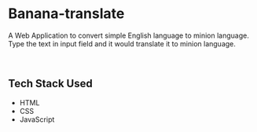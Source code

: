 # Banana-translate
 
 A Web Application to convert simple English language to minion language. Type the text in input field and it would translate it to minion language.

 <br/>

## Tech Stack Used

* HTML
* CSS
* JavaScript

